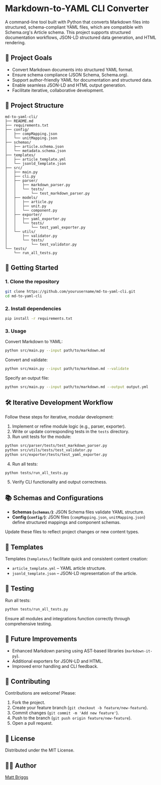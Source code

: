 # Markdown-to-YAML CLI Converter

A command-line tool built with Python that converts Markdown files into structured, schema-compliant YAML files, which are compatible with Schema.org's Article schema. This project supports structured documentation workflows, JSON-LD structured data generation, and HTML rendering.



## 🎯 Project Goals

- Convert Markdown documents into structured YAML format.
- Ensure schema compliance (JSON Schema, Schema.org).
- Support author-friendly YAML for documentation and structured data.
- Enable seamless JSON-LD and HTML output generation.
- Facilitate iterative, collaborative development.



## 📁 Project Structure

```
md-to-yaml-cli/
├── README.md
├── requirements.txt
├── config/
│   ├── compMapping.json
│   └── unitMapping.json
├── schemas/
│   ├── article.schema.json
│   └── metadata.schema.json
├── templates/
│   ├── article_template.yml
│   └── jsonld_template.json
├── src/
│   ├── main.py
│   ├── cli.py
│   ├── parser/
│   │   ├── markdown_parser.py
│   │   └── tests/
│   │       └── test_markdown_parser.py
│   ├── models/
│   │   ├── article.py
│   │   ├── unit.py
│   │   └── component.py
│   ├── exporter/
│   │   ├── yaml_exporter.py
│   │   └── tests/
│   │       └── test_yaml_exporter.py
│   └── utils/
│       ├── validator.py
│       └── tests/
│           └── test_validator.py
└── tests/
    └── run_all_tests.py
```



## 🚀 Getting Started

### 1. Clone the repository

```bash
git clone https://github.com/yourusername/md-to-yaml-cli.git
cd md-to-yaml-cli
```

### 2. Install dependencies

```bash
pip install -r requirements.txt
```

### 3. Usage

Convert Markdown to YAML:

```bash
python src/main.py --input path/to/markdown.md
```

Convert and validate:

```bash
python src/main.py --input path/to/markdown.md --validate
```

Specify an output file:

```bash
python src/main.py --input path/to/markdown.md --output output.yml
```



## 🛠 Iterative Development Workflow

Follow these steps for iterative, modular development:

1. Implement or refine module logic (e.g., parser, exporter).
2. Write or update corresponding tests in the `tests` directory.
3. Run unit tests for the module:

```bash
python src/parser/tests/test_markdown_parser.py
python src/utils/tests/test_validator.py
python src/exporter/tests/test_yaml_exporter.py
```

4. Run all tests:

```bash
python tests/run_all_tests.py
```

5. Verify CLI functionality and output correctness.



## 📚 Schemas and Configurations

- **Schemas (`schemas/`)**: JSON Schema files validate YAML structure.
- **Config (`config/`)**: JSON files (`compMapping.json`, `unitMapping.json`) define structured mappings and component schemas.

Update these files to reflect project changes or new content types.



## 📖 Templates

Templates (`templates/`) facilitate quick and consistent content creation:

- `article_template.yml` – YAML article structure.
- `jsonld_template.json` – JSON-LD representation of the article.



## 🧪 Testing

Run all tests:

```bash
python tests/run_all_tests.py
```

Ensure all modules and integrations function correctly through comprehensive testing.



## 🔄 Future Improvements

- Enhanced Markdown parsing using AST-based libraries (`markdown-it-py`).
- Additional exporters for JSON-LD and HTML.
- Improved error handling and CLI feedback.



## 🤝 Contributing

Contributions are welcome! Please:

1. Fork the project.
2. Create your feature branch (`git checkout -b feature/new-feature`).
3. Commit changes (`git commit -m 'Add new feature'`).
4. Push to the branch (`git push origin feature/new-feature`).
5. Open a pull request.



## 📜 License

Distributed under the MIT License.



## 🧑‍💻 Author

[Matt Briggs](https://github.com/mattbriggs)